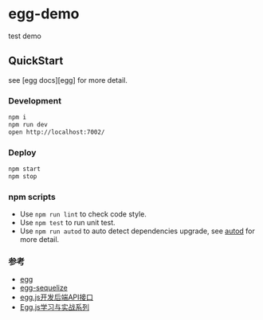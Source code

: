 # egg-demo

test demo

## QuickStart

<!-- add docs here for user -->

see [egg docs][egg] for more detail.

### Development

```bash
npm i
npm run dev
open http://localhost:7002/
```

### Deploy

```bash
npm start
npm stop
```

### npm scripts

- Use `npm run lint` to check code style.
- Use `npm test` to run unit test.
- Use `npm run autod` to auto detect dependencies upgrade, see [autod](https://www.npmjs.com/package/autod) for more detail.

### 参考

- [egg](https://www.eggjs.org/zh-CN)
- [egg-sequelize](https://www.eggjs.org/zh-CN/tutorials/sequelize)
- [egg.js开发后端API接口](https://www.h5w3.com/120313.html)
- [Egg.js学习与实战系列](https://blog.csdn.net/tiven_/article/details/121125654)
